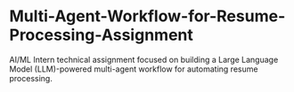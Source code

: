 # Multi-Agent-Workflow-for-Resume-Processing-Assignment
AI/ML Intern technical assignment focused on building a Large Language Model (LLM)-powered multi-agent workflow for automating resume processing.
